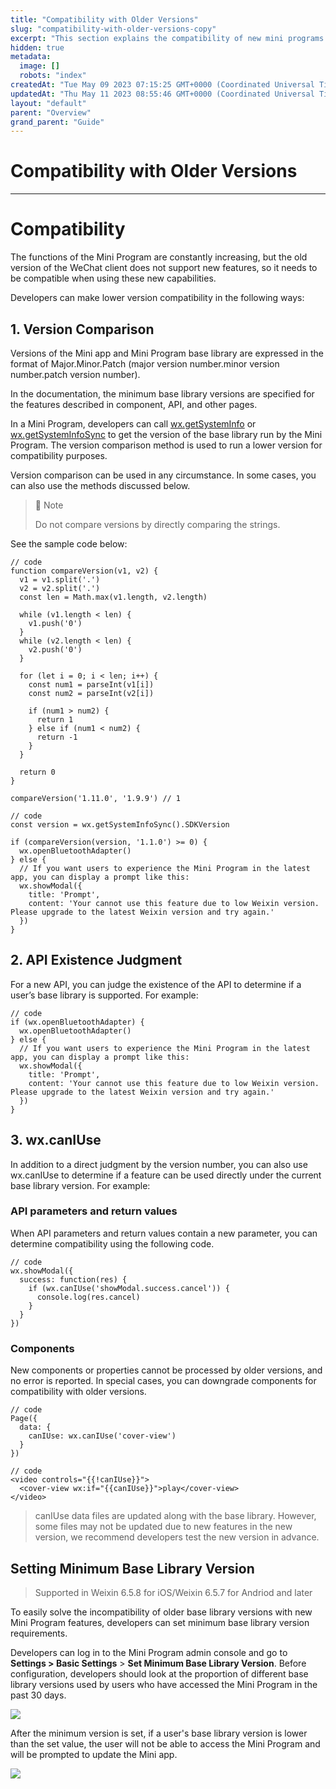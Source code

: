 ```yaml
---
title: "Compatibility with Older Versions"
slug: "compatibility-with-older-versions-copy"
excerpt: "This section explains the compatibility of new mini programs with the older versions of the mini app."
hidden: true
metadata: 
  image: []
  robots: "index"
createdAt: "Tue May 09 2023 07:15:25 GMT+0000 (Coordinated Universal Time)"
updatedAt: "Thu May 11 2023 08:55:46 GMT+0000 (Coordinated Universal Time)"
layout: "default"
parent: "Overview"
grand_parent: "Guide"
---
```

# Compatibility with Older Versions 
*** 
# Compatibility

The functions of the Mini Program are constantly increasing, but the old version of the WeChat client does not support new features, so it needs to be compatible when using these new capabilities.

Developers can make lower version compatibility in the following ways:

## 1. Version Comparison

Versions of the Mini app and Mini Program base library are expressed in the format of Major.Minor.Patch (major version number.minor version number.patch version number).

In the documentation, the minimum base library versions are specified for the features described in component, API, and other pages.

In a Mini Program, developers can call [wx.getSystemInfo](<>) or [wx.getSystemInfoSync](<>) to get the version of the base library run by the Mini Program. The version comparison method is used to run a lower version for compatibility purposes.

Version comparison can be used in any circumstance. In some cases, you can also use the methods discussed below.

> 📘 Note
> 
> Do not compare versions by directly comparing the strings.

See the sample code below:

```Text
// code
function compareVersion(v1, v2) {
  v1 = v1.split('.')
  v2 = v2.split('.')
  const len = Math.max(v1.length, v2.length)

  while (v1.length < len) {
    v1.push('0')
  }
  while (v2.length < len) {
    v2.push('0')
  }

  for (let i = 0; i < len; i++) {
    const num1 = parseInt(v1[i])
    const num2 = parseInt(v2[i])

    if (num1 > num2) {
      return 1
    } else if (num1 < num2) {
      return -1
    }
  }

  return 0
}

compareVersion('1.11.0', '1.9.9') // 1
```

```Text
// code
const version = wx.getSystemInfoSync().SDKVersion

if (compareVersion(version, '1.1.0') >= 0) {
  wx.openBluetoothAdapter()
} else {
  // If you want users to experience the Mini Program in the latest app, you can display a prompt like this:
  wx.showModal({
    title: 'Prompt',
    content: 'Your cannot use this feature due to low Weixin version. Please upgrade to the latest Weixin version and try again.'
  })
}
```

## 2. API Existence Judgment

For a new API, you can judge the existence of the API to determine if a user’s base library is supported. For example:

```Text
// code
if (wx.openBluetoothAdapter) {
  wx.openBluetoothAdapter()
} else {
  // If you want users to experience the Mini Program in the latest app, you can display a prompt like this:
  wx.showModal({
    title: 'Prompt',
    content: 'Your cannot use this feature due to low Weixin version. Please upgrade to the latest Weixin version and try again.'
  })
}
```

## 3. wx.canIUse

In addition to a direct judgment by the version number, you can also use wx.canIUse to determine if a feature can be used directly under the current base library version. For example:

### API parameters and return values

When API parameters and return values contain a new parameter, you can determine compatibility using the following code.

```Text
// code
wx.showModal({
  success: function(res) {
    if (wx.canIUse('showModal.success.cancel')) {
      console.log(res.cancel)
    }
  }
})
```

### Components

New components or properties cannot be processed by older versions, and no error is reported. In special cases, you can downgrade components for compatibility with older versions.

```Text
// code
Page({
  data: {
    canIUse: wx.canIUse('cover-view')
  }
})
```

```Text
// code
<video controls="{{!canIUse}}">
  <cover-view wx:if="{{canIUse}}">play</cover-view>
</video>
```

> canIUse data files are updated along with the base library. However, some files may not be updated due to new features in the new version, we recommend developers test the new version in advance.

## Setting Minimum Base Library Version

> Supported in Weixin 6.5.8 for iOS/Weixin 6.5.7 for Andriod and later

To easily solve the incompatibility of older base library versions with new Mini Program features, developers can set minimum base library version requirements.

Developers can log in to the Mini Program admin console and go to **Settings > Basic Settings** > **Set Minimum Base Library Version**. Before configuration, developers should look at the proportion of different base library versions used by users who have accessed the Mini Program in the past 30 days.

![](https://files.readme.io/c745654-small-7000a7e-42.translated.jpg)

After the minimum version is set, if a user's base library version is lower than the set value, the user will not be able to access the Mini Program and will be prompted to update the Mini app.

![](https://files.readme.io/37e7a3f-small-f8b1723-43.translated.jpg)
